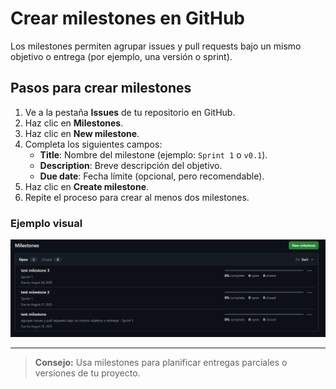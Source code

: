 # Crear milestones en GitHub

Los milestones permiten agrupar issues y pull requests bajo un mismo objetivo o entrega (por ejemplo, una versión o sprint).

## Pasos para crear milestones

1. Ve a la pestaña **Issues** de tu repositorio en GitHub.
2. Haz clic en **Milestones**.
3. Haz clic en **New milestone**.
4. Completa los siguientes campos:
   - **Title**: Nombre del milestone (ejemplo: `Sprint 1` o `v0.1`).
   - **Description**: Breve descripción del objetivo.
   - **Due date**: Fecha límite (opcional, pero recomendable).
5. Haz clic en **Create milestone**.
6. Repite el proceso para crear al menos dos milestones.

### Ejemplo visual

![Ejemplo de milestones en GitHub](../../assets/milestones-list.png)

---

> **Consejo:** Usa milestones para planificar entregas parciales o versiones de tu proyecto.
